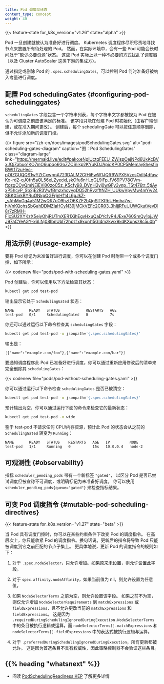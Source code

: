 ```yaml
---
title: Pod 调度就绪态
content_type: concept
weight: 40
---
```

<!--
title: Pod Scheduling Readiness
content_type: concept
weight: 40
-->

<!-- overview -->

{{< feature-state for_k8s_version="v1.26" state="alpha" >}}

<!--
Pods were considered ready for scheduling once created. Kubernetes scheduler
does its due diligence to find nodes to place all pending Pods. However, in a 
real-world case, some Pods may stay in a "miss-essential-resources" state for a long period.
These Pods actually churn the scheduler (and downstream integrators like Cluster AutoScaler)
in an unnecessary manner.

By specifying/removing a Pod's `.spec.schedulingGates`, you can control when a Pod is ready
to be considered for scheduling.
-->
Pod 一旦创建就被认为准备好进行调度。
Kubernetes 调度程序尽职尽责地寻找节点来放置所有待处理的 Pod。
然而，在实际环境中，会有一些 Pod 可能会长时间处于"缺少必要资源"状态。
这些 Pod 实际上以一种不必要的方式扰乱了调度器（以及 Cluster AutoScaler 这类下游的集成方）。

通过指定或删除 Pod 的 `.spec.schedulingGates`，可以控制 Pod 何时准备好被纳入考量进行调度。

<!-- body -->

<!--
## Configuring Pod schedulingGates

The `schedulingGates` field contains a list of strings, and each string literal is perceived as a
criteria that Pod should be satisfied before considered schedulable. This field can be initialized
only when a Pod is created (either by the client, or mutated during admission). After creation,
each schedulingGate can be removed in arbitrary order, but addition of a new scheduling gate is disallowed.
-->
## 配置 Pod schedulingGates  {#configuring-pod-schedulinggates}

`schedulingGates` 字段包含一个字符串列表，每个字符串文字都被视为 Pod 在被认为可调度之前应该满足的标准。
该字段只能在创建 Pod 时初始化（由客户端创建，或在准入期间更改）。
创建后，每个 schedulingGate 可以按任意顺序删除，但不允许添加新的调度门控。

{{< figure src="/zh-cn/docs/images/podSchedulingGates.svg" alt="pod-scheduling-gates-diagram" caption="<!--Figure. Pod SchedulingGates-->图：Pod SchedulingGates" class="diagram-large" link="https://mermaid.live/edit#pako:eNplUctqFEEU_ZWispOejNPd6UxKcBVxJQjZabuo1KO7mO6upqo6GoZZCSIikp2KYuKDJApidKP0CP5Memay8hesfinBWt17zuHec-pOIZGUQQS1wYZtCxwpnA723DALM2CfHiFwW1JQff9WPX5VzcsOdlt4dfawKo-rd2-qJ0fn5aOL56eLZyedxLskOfu6nH_qGL9lFp_fV69PV78OVm-ftozgCOyQmNEiEVl00zoC5z_K5cfy98_DVnH3yj0wGFy3vnp_TSt476tr_5tjAyxP5hcvP_Sb2jE2R3VwfBmzxhcvvgDQ52hRvzfftNZH_UUkwVpvMw4mYw24SBK05rkBYRuONkpOGFrjnHf14L6gJkZ-_sAhMpGq4a51M2wQR7uO9hztO6KZF2bQgSlTKRbUHmha7w-hiVnKQohsSbGahDDMZlaHCyN39jMCkVEFc2CR03_3hIjjRFuUUWGkutVevDl8r7zRMH-FicSU2XYKzX5eiyOhjRUTmXER1XihEgvHxuQaDYc1vR4JExe760SmQy1ojJWJ97aCYeAGY-x6LNj08IbnUbI72hpz1x9xunl15GI4mzkwx9kdKXunsz8c5u0b" >}}

<!--
## Usage example

To mark a Pod not-ready for scheduling, you can create it with one or more scheduling gates like this:
-->
## 用法示例  {#usage-example}

要将 Pod 标记为未准备好进行调度，你可以在创建 Pod 时附带一个或多个调度门控，如下所示：

{{< codenew file="pods/pod-with-scheduling-gates.yaml" >}}

<!--
After the Pod's creation, you can check its state using:
-->
Pod 创建后，你可以使用以下方法检查其状态：

```bash
kubectl get pod test-pod
```

<!--
The output reveals it's in `SchedulingGated` state:
-->
输出显示它处于 `SchedulingGated` 状态：

```none
NAME       READY   STATUS            RESTARTS   AGE
test-pod   0/1     SchedulingGated   0          7s
```

<!--
You can also check its `schedulingGates` field by running:
-->
你还可以通过运行以下命令检查其 `schedulingGates` 字段：

```bash
kubectl get pod test-pod -o jsonpath='{.spec.schedulingGates}'
```

<!--
The output is:
-->
输出是：

```none
[{"name":"example.com/foo"},{"name":"example.com/bar"}]
```

<!--
To inform scheduler this Pod is ready for scheduling, you can remove its `schedulingGates` entirely
by re-applying a modified manifest:
-->
要通知调度程序此 Pod 已准备好进行调度，你可以通过重新应用修改后的清单来完全删除其 `schedulingGates`：

{{< codenew file="pods/pod-without-scheduling-gates.yaml" >}}

<!--
You can check if the `schedulingGates` is cleared by running:
-->
你可以通过运行以下命令检查 `schedulingGates` 是否已被清空：

```bash
kubectl get pod test-pod -o jsonpath='{.spec.schedulingGates}'
```

<!--
The output is expected to be empty. And you can check its latest status by running:
-->
预计输出为空，你可以通过运行下面的命令来检查它的最新状态：

```bash
kubectl get pod test-pod -o wide
```

<!--
Given the test-pod doesn't request any CPU/memory resources, it's expected that this Pod's state get
transited from previous `SchedulingGated` to `Running`:
-->
鉴于 test-pod 不请求任何 CPU/内存资源，预计此 Pod 的状态会从之前的
`SchedulingGated` 转变为 `Running`：

```none
NAME       READY   STATUS    RESTARTS   AGE   IP         NODE  
test-pod   1/1     Running   0          15s   10.0.0.4   node-2
```

<!--
## Observability

The metric `scheduler_pending_pods` comes with a new label `"gated"` to distinguish whether a Pod
has been tried scheduling but claimed as unschedulable, or explicitly marked as not ready for
scheduling. You can use `scheduler_pending_pods{queue="gated"}` to check the metric result.
-->
## 可观测性  {#observability}

指标 `scheduler_pending_pods` 带有一个新标签 `"gated"`，
以区分 Pod 是否已尝试调度但被宣称不可调度，或明确标记为未准备好调度。
你可以使用 `scheduler_pending_pods{queue="gated"}` 来检查指标结果。

<!--
## Mutable Pod Scheduling Directives
-->
## 可变 Pod 调度指令    {#mutable-pod-scheduling-directives}

{{< feature-state for_k8s_version="v1.27" state="beta" >}}

<!--
You can mutate scheduling directives of Pods while they have scheduling gates, with certain constraints.
At a high level, you can only tighten the scheduling directives of a Pod. In other words, the updated 
directives would cause the Pods to only be able to be scheduled on a subset of the nodes that it would 
previously match. More concretely, the rules for updating a Pod's scheduling directives are as follows:
-->
当 Pod 具有调度门控时，你可以在某些约束条件下改变 Pod 的调度指令。
在高层次上，你只能收紧 Pod 的调度指令。换句话说，更新后的指令将导致
Pod 只能被调度到它之前匹配的节点子集上。
更具体地说，更新 Pod 的调度指令的规则如下：

<!--
1. For `.spec.nodeSelector`, only additions are allowed. If absent, it will be allowed to be set.

2. For `spec.affinity.nodeAffinity`, if nil, then setting anything is allowed.
-->
1. 对于 `.spec.nodeSelector`，只允许增加。如果原来未设置，则允许设置此字段。

2. 对于 `spec.affinity.nodeAffinity`，如果当前值为 nil，则允许设置为任意值。

<!--
3. If `NodeSelectorTerms` was empty, it will be allowed to be set.
   If not empty, then only additions of `NodeSelectorRequirements` to `matchExpressions`
   or `fieldExpressions` are allowed, and no changes to existing `matchExpressions`
   and `fieldExpressions` will be allowed. This is because the terms in
   `.requiredDuringSchedulingIgnoredDuringExecution.NodeSelectorTerms`, are ORed
   while the expressions in `nodeSelectorTerms[].matchExpressions` and 
   `nodeSelectorTerms[].fieldExpressions` are ANDed.
-->
3. 如果 `NodeSelectorTerms` 之前为空，则允许设置该字段。
   如果之前不为空，则仅允许增加 `NodeSelectorRequirements` 到 `matchExpressions`
   或 `fieldExpressions`，且不允许更改当前的 `matchExpressions` 和 `fieldExpressions`。
   这是因为 `.requiredDuringSchedulingIgnoredDuringExecution.NodeSelectorTerms`
   中的条目被执行逻辑或运算，而 `nodeSelectorTerms[].matchExpressions` 和
   `nodeSelectorTerms[].fieldExpressions` 中的表达式被执行逻辑与运算。

<!--
4. For `.preferredDuringSchedulingIgnoredDuringExecution`, all updates are allowed.
   This is because preferred terms are not authoritative, and so policy controllers
   don't validate those terms.
-->
4. 对于 `.preferredDuringSchedulingIgnoredDuringExecution`，所有更新都被允许。
   这是因为首选条目不具有权威性，因此策略控制器不会验证这些条目。

## {{% heading "whatsnext" %}}

<!--
* Read the [PodSchedulingReadiness KEP](https://github.com/kubernetes/enhancements/blob/master/keps/sig-scheduling/3521-pod-scheduling-readiness) for more details
-->
* 阅读 [PodSchedulingReadiness KEP](https://github.com/kubernetes/enhancements/blob/master/keps/sig-scheduling/3521-pod-scheduling-readiness)
  了解更多详情
